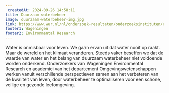```yaml
---
 createdAt: 2024-09-26 14:58:11
title: Duurzaam waterbeheer
image: duurzaam-waterbeheer-img.jpg
link: https://www.wur.nl/nl/onderzoek-resultaten/onderzoeksinstituten/environmental-research/programmas/duurzaam-waterbeheer.htm
footer1: Wageningen
footer2: Environmental Research
---
```


Water is onmisbaar voor leven. We gaan ervan uit dat water nooit op raakt. Maar de wereld en het klimaat veranderen. Steeds vaker beseffen we dat de waarde van water en het belang van duurzaam waterbeheer niet voldoende worden onderkend. Onderzoekers van Wageningen Environmental Research en academici van het departement Omgevingswetenschappen werken vanuit verschillende perspectieven samen aan het verbeteren van de kwaliteit van leven, door waterbeheer te optimaliseren voor een schone, veilige en gezonde leefomgeving.
